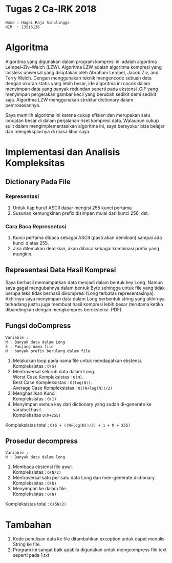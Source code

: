 # Tugas 2 Ca-IRK 2018

	Nama : Hagai Raja Sinulingga
	NIM  : 13516136
	
# Algoritma

Algoritma yang digunakan dalam program kompresi ini adalah algoritma Lempel–Ziv–Welch (LZW).
Algoritma LZW adalah algoritma kompresi yang lossless universal yang diciptakan oleh Abraham Lempel, Jacob Ziv, and Terry Welch. Dengan menggunakan teknik mengencode sebuah data dengan ukuran statis yang lebih besar, ide algoritma ini cocok dalam menyimpan data yang banyak redundan seperti pada ekstensi .GIF yang menyimpan pergerakan gambar kecil yang berubah sedikit demi sedikit saja. Algoritma LZW menggunakan struktur dictionary dalam pemrosesannya.

Saya memilih algoritma ini karena cukup efisien dan merupakan satu loncatan besar di dalam perjalanan riset kompresi data. Walaupun cukup sulit dalam mengimplementasikan algoritma ini, saya bersyukur bisa belajar dan mengeksplornya di masa libur saya. 

# Implementasi dan Analisis Kompleksitas

## Dictionary Pada File

### Representasi

1. Untuk tiap huruf ASCII dasar mengisi 255 kunci pertama
2. Susunan kemungkinan prefix disimpan mulai dari kunci 256, dst.

### Cara Baca Representasi

1. Kunci pertama dibaca sebagai ASCII (pasti akan demikian) sampai ada kunci diatas 255.
2. Jika ditemukan demikian, akan dibaca sebagai kombinasi prefix yang mungkin.

## Representasi Data Hasil Kompresi

Saya berhasil memampatkan data menjadi dalam bentuk key Long. Namun saya gagal mengubahnya dalam bentuk Byte sehingga untuk file yang tidak berupa teks tidak berhasil dikompresi (Long terbatas representasinya). Akhirnya saya menyimpan data dalam Long berbentuk string yang akhirnya terkadang justru juga membuat hasil kompresi lebih besar (terutama ketika dibandingkan dengan mengkompres berekstensi .PDF).

## Fungsi doCompress

	Variable :
	N : Banyak data dalam Long
	S : Panjang nama file
	M : banyak prefix berulang dalam file

1. Melakukan loop pada nama file untuk mendapatkan ekstensi.<br>Kompleksistas : `O(S)`
2. Mentraversal seluruh data dalam Long. <br>Worst Case Kompleksistas : `O(N)`. <br>Best Case Kompleksistas : `O(log(N))`. <br>Average Case Kompleksistas : `O((N+log(N))/2)`
3. Menghasilkan Kunci.<br>Kompleksistas : `O(1)`
4. Menyimpan semua key dari dictionary yang sudah di-generate ke variabel hasil.<br>Kompleksitas `O(M+255)`

Kompleksistas total : `O(S + ((N+log(N))/2) + 1 + M + 255)`

## Prosedur decompress

	Variable :
	N : Banyak data dalam long

1. Membaca ekstensi file awal. <br>Kompleksistas : `O(N/2)`
2. Mentraversal satu per satu data Long dan men-generate dictionary.<br>Kompleksistas : `O(N)`
3. Menyimpan ke dalam file.<br>Kompleksistas : `O(N)`

Kompleksistas total : `O(5N/2)`

# Tambahan

1. Kode penulisan data ke file ditambahkan exception untuk dapat menulis String ke file.
2. Program ini sangat baik apabila digunakan untuk mengcompress file text seperti pada 1.txt
